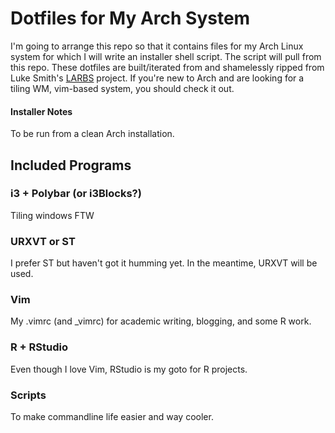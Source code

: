# Dotfiles for My Arch System

I'm going to arrange this repo so that it contains files for my Arch Linux system for which I will write an installer shell script. The script will pull from this repo. These dotfiles are built/iterated from and shamelessly ripped from Luke Smith's [LARBS](https://larbs.xyz) project. If you're new to Arch and are looking for a tiling WM, vim-based system, you should check it out.

#### Installer Notes
To be run from a clean Arch installation. 


## Included Programs

### i3 + Polybar (or i3Blocks?)
Tiling windows FTW

### URXVT or ST
I prefer ST but haven't got it humming yet. In the meantime, URXVT will be used.

### Vim
My .vimrc (and _vimrc) for academic writing, blogging, and some R work. 

### R + RStudio
Even though I love Vim, RStudio is my goto for R projects.

### Scripts
To make commandline life easier and way cooler.
